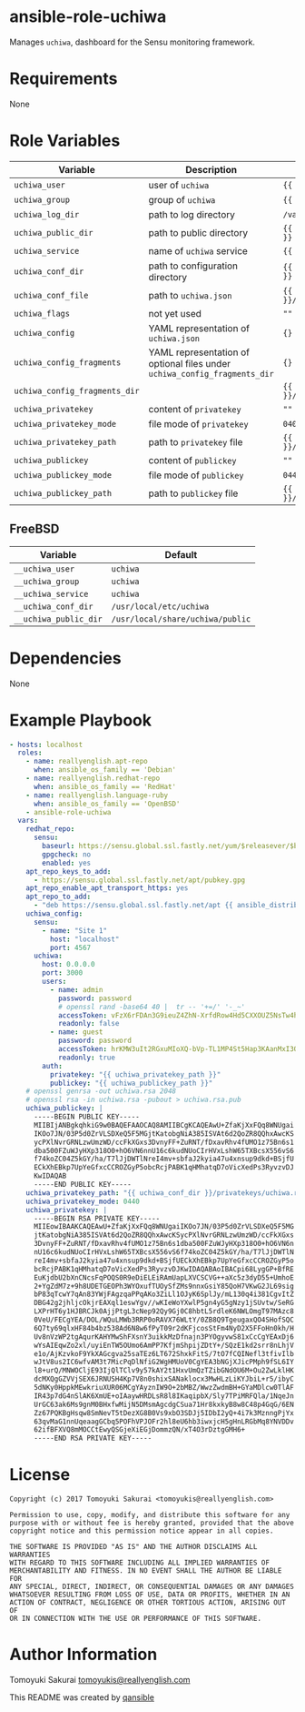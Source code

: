 # ansible-role-uchiwa

Manages `uchiwa`, dashboard for the Sensu monitoring framework.

# Requirements

None

# Role Variables

| Variable | Description | Default |
|----------|-------------|---------|
| `uchiwa_user` | user of `uchiwa` | `{{ __uchiwa_user }}` |
| `uchiwa_group` | group of `uchiwa` | `{{ __uchiwa_group }}` |
| `uchiwa_log_dir` | path to log directory | `/var/log/uchiwa` |
| `uchiwa_public_dir` | path to public directory | `{{ __uchiwa_public_dir }}` |
| `uchiwa_service` | name of `uchiwa` service | `{{ __uchiwa_service }}` |
| `uchiwa_conf_dir` | path to configuration directory | `{{ __uchiwa_conf_dir }}` |
| `uchiwa_conf_file` | path to `uchiwa.json` | `{{ uchiwa_conf_dir }}/uchiwa.json` |
| `uchiwa_flags` | not yet used | `""` |
| `uchiwa_config` | YAML representation of `uchiwa.json` | `{}` |
| `uchiwa_config_fragments` | YAML representation of optional files under `uchiwa_config_fragments_dir` | `{}` |
| `uchiwa_config_fragments_dir` | | `{{ uchiwa_conf_dir }}/dashboard.d` |
| `uchiwa_privatekey` | content of `privatekey` | `""` |
| `uchiwa_privatekey_mode` | file mode of `privatekey` | `0400` |
| `uchiwa_privatekey_path` | path to `privatekey` file | `{{ uchiwa_conf_dir }}/keys/uchiwa.rsa` |
| `uchiwa_publickey` | content of `publickey` | `""` |
| `uchiwa_publickey_mode` | file mode of `publickey` | `0444` |
| `uchiwa_publickey_path` | path to `publickey` file | `{{ uchiwa_conf_dir }}/keys/uchiwa.rsa.pub` |

## FreeBSD

| Variable | Default |
|----------|---------|
| `__uchiwa_user` | `uchiwa` |
| `__uchiwa_group` | `uchiwa` |
| `__uchiwa_service` | `uchiwa` |
| `__uchiwa_conf_dir` | `/usr/local/etc/uchiwa` |
| `__uchiwa_public_dir` | `/usr/local/share/uchiwa/public` |

# Dependencies

None

# Example Playbook

```yaml
- hosts: localhost
  roles:
    - name: reallyenglish.apt-repo
      when: ansible_os_family == 'Debian'
    - name: reallyenglish.redhat-repo
      when: ansible_os_family == 'RedHat'
    - name: reallyenglish.language-ruby
      when: ansible_os_family == 'OpenBSD'
    - ansible-role-uchiwa
  vars:
    redhat_repo:
      sensu:
        baseurl: https://sensu.global.ssl.fastly.net/yum/$releasever/$basearch
        gpgcheck: no
        enabled: yes
    apt_repo_keys_to_add:
      - https://sensu.global.ssl.fastly.net/apt/pubkey.gpg
    apt_repo_enable_apt_transport_https: yes
    apt_repo_to_add:
      - "deb https://sensu.global.ssl.fastly.net/apt {{ ansible_distribution_release }} main"
    uchiwa_config:
      sensu:
        - name: "Site 1"
          host: "localhost"
          port: 4567
      uchiwa:
        host: 0.0.0.0
        port: 3000
        users:
          - name: admin
            password: password
            # openssl rand -base64 40 |  tr -- '+=/' '-_~'
            accessToken: vFzX6rFDAn3G9ieuZ4ZhN-XrfdRow4Hd5CXXOUZ5NsTw4h3k3l4jAw__
            readonly: false
          - name: guest
            password: password
            accessToken: hrKMW3uIt2RGxuMIoXQ-bVp-TL1MP4St5Hap3KAanMxI3OovFV48ww__
            readonly: true
        auth:
          privatekey: "{{ uchiwa_privatekey_path }}"
          publickey: "{{ uchiwa_publickey_path }}"
    # openssl genrsa -out uchiwa.rsa 2048
    # openssl rsa -in uchiwa.rsa -pubout > uchiwa.rsa.pub
    uchiwa_publickey: |
      -----BEGIN PUBLIC KEY-----
      MIIBIjANBgkqhkiG9w0BAQEFAAOCAQ8AMIIBCgKCAQEAwU+ZfaKjXxFQq8WNUgai
      IKOo7JN/03P5d0ZrVLSDXeQ5F5MGjtKatobgNiA385ISVAt6d2QoZR8QQhxAwcKS
      ycPXlNvrGRNLzwUmzWD/ccFkXGxs3DvnyFF+ZuRNT/fDxavRhv4fUMO1z75Bn6s1
      dba500FZuWJyHXp318O0+hO6VN6nnU16c6kudNUoCIrHVxLshW65TXBcsX556vS6
      f74koZC04Z5kGY/ha/T7lJjDWTlNreI4mv+sbfaJ2kyia47u4xnsup9dkd+BSjfU
      ECkXhEBkp7UpYeGfxcCCROZGyP5obcRcjPABK1qHMhatqD7oVicXedPs3RyvzvDJ
      KwIDAQAB
      -----END PUBLIC KEY-----
    uchiwa_privatekey_path: "{{ uchiwa_conf_dir }}/privatekeys/uchiwa.rsa"
    uchiwa_privatekey_mode: 0440
    uchiwa_privatekey: |
      -----BEGIN RSA PRIVATE KEY-----
      MIIEowIBAAKCAQEAwU+ZfaKjXxFQq8WNUgaiIKOo7JN/03P5d0ZrVLSDXeQ5F5MG
      jtKatobgNiA385ISVAt6d2QoZR8QQhxAwcKSycPXlNvrGRNLzwUmzWD/ccFkXGxs
      3DvnyFF+ZuRNT/fDxavRhv4fUMO1z75Bn6s1dba500FZuWJyHXp318O0+hO6VN6n
      nU16c6kudNUoCIrHVxLshW65TXBcsX556vS6f74koZC04Z5kGY/ha/T7lJjDWTlN
      reI4mv+sbfaJ2kyia47u4xnsup9dkd+BSjfUECkXhEBkp7UpYeGfxcCCROZGyP5o
      bcRcjPABK1qHMhatqD7oVicXedPs3RyvzvDJKwIDAQABAoIBACpi68LygGP+BfRE
      EuKjdbU2bXnCNcsFqPOQS0R9eDiELEiRAmUapLXVCSCVG++aXc5z3dyD55+UmhoE
      2+YgZdM7z+9h8UDETGEOPh3WYOxufTUOySfZMs9nnxGsiY85QoH7VKwG2JL69sig
      bP83qTcwY7qAn83YWjFAgzqaPPqAKo3ZiLl1OJyK6SplJy/mL130q4i381CgvItZ
      DBG42g2jhljcOkjrEAXql1eswYgv//wKIeWoYXwlP5gn4yG5gNzy1jSUvtw/SeRG
      LXPrHT6y1HJBRCJk0AjjPtgL3cNep92Qy9Gj0C8hbtL5rdleK6NWLOmgT97MAzc8
      0VeU/FECgYEA/DOL/WQuLMWb3RRP0oRAVX76WLtY/0ZB8Q9TgeugaxQO4SHofSQC
      6Q7ty69qlxHF84b4bz538Ad6N8w6fPyT09r2dKFjcosStFm4NyD2X5FFoHn0kh/H
      Uv8nVzWP2tgAqurKAHYMwShFXsnY3uikkMzDfnajn3PYOgyvwS81xCcCgYEAxDj6
      wYsAIEqwZo2xl/uyiEnTW5OUmo6AmPP7KfjmShpijZDtY+/SQzE1kd2srr8nLhjV
      e1o/AjKzvkoF9YkXAGcgva25saTEz6LT672ShxkFitS/7tO7fCQINefl3tfivIlb
      wJtV8us2IC6wfvAM3t7MicPqDlNfiG2WgHMUoV0CgYEA3bNGjXJicPMph9fSL6IY
      l8+urQ/MNWOCljE93IjQlTClv9y57kAY2t1HxvUmQzTZibGNdOU6M+Ou2ZwLklHK
      dcMXQgGZVVjSEX6JRNUSH4Kp7V8n0shixSANaklocx3MwHLzLiKYJbiL+r5/ibyC
      5dNKy0HppkMEwkriuXUR06MCgYAyznIW9O+2bMBZ/WwzZwdmBH+GYaMDlcw0TlAF
      IR43p7dG4nSlAK6XmUE+oIAaywHRDLsR8l8IKaqipbX/Sly7TPiMRFQla/1NqeJn
      UrGC63ak6Ms9gnM0BHxfwMijN5DMsmAgcdgCSua71Hr8kxkyB8w8C48p4GqG/6EN
      Zz67PQKBgHsqw8SmNevT5tDezXG8B0Vs9xbO3SDJj5IDbI2yQ+4i7k3MznngPjYx
      63qvMaG1nnUqeaagGCbq5POFhVPJOFr2hl8eU6hb3iwxjcH5gHnLRGbMq8YNVDDv
      62ifBFXVQ8mMOCCtEwyQSGjeXiEGjDommzQN/xT4O3rDztgGMH6+
      -----END RSA PRIVATE KEY-----
```

# License

```
Copyright (c) 2017 Tomoyuki Sakurai <tomoyukis@reallyenglish.com>

Permission to use, copy, modify, and distribute this software for any
purpose with or without fee is hereby granted, provided that the above
copyright notice and this permission notice appear in all copies.

THE SOFTWARE IS PROVIDED "AS IS" AND THE AUTHOR DISCLAIMS ALL WARRANTIES
WITH REGARD TO THIS SOFTWARE INCLUDING ALL IMPLIED WARRANTIES OF
MERCHANTABILITY AND FITNESS. IN NO EVENT SHALL THE AUTHOR BE LIABLE FOR
ANY SPECIAL, DIRECT, INDIRECT, OR CONSEQUENTIAL DAMAGES OR ANY DAMAGES
WHATSOEVER RESULTING FROM LOSS OF USE, DATA OR PROFITS, WHETHER IN AN
ACTION OF CONTRACT, NEGLIGENCE OR OTHER TORTIOUS ACTION, ARISING OUT OF
OR IN CONNECTION WITH THE USE OR PERFORMANCE OF THIS SOFTWARE.
```

# Author Information

Tomoyuki Sakurai <tomoyukis@reallyenglish.com>

This README was created by [qansible](https://github.com/trombik/qansible)
